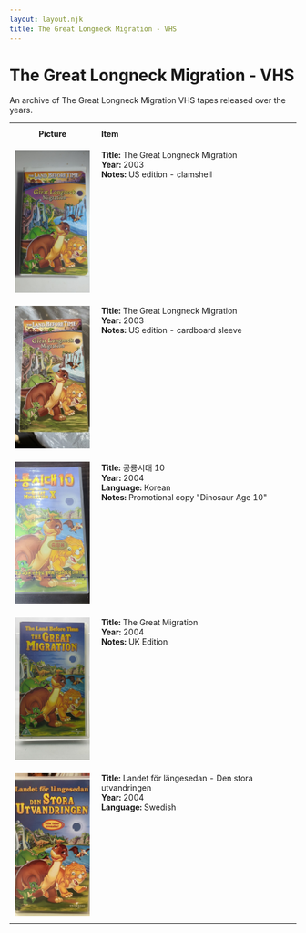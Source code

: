 ```yaml
---
layout: layout.njk
title: The Great Longneck Migration - VHS
---
```


# The Great Longneck Migration - VHS

An archive of The Great Longneck Migration VHS tapes released over the years.

<div class="table-wrapper">
  <table>
  <tr>
    <th style="width:20%; vertical-align:top; padding:10px;">
      <strong>Picture</strong>
    </th>
    <th style="text-align: left; padding:10px;">
      <strong>Item</strong>
    </th>
  </tr>

<tr>
    <td style="width:30%; text-align: center; vertical-align:top; padding:10px;">
      <a href="/images/media/vhs/10/lbt10-US-clamshell.jpg" data-lightbox="books" data-title="The Great Longneck Migration">
        <div class="img-box">
          <img src="/images/media/vhs/10/lbt10-US-clamshell.jpg" alt="The Great Longneck Migration" style="height:250px; object-fit:cover;" />
        </div>
      </a>
    </td>
    <td style="vertical-align:top; padding:10px;">
      <strong>Title:</strong> The Great Longneck Migration<br/>
      <strong>Year:</strong> 2003<br/>
      <strong>Notes:</strong> US edition - clamshell<br/>
    </td>
  </tr>


<tr>
    <td style="width:30%; text-align: center; vertical-align:top; padding:10px;">
      <a href="/images/media/vhs/10/lbt10-US-sleeve.jpg" data-lightbox="books" data-title="The Great Longneck Migration">
        <div class="img-box">
          <img src="/images/media/vhs/10/lbt10-US-sleeve.jpg" alt="The Great Longneck Migration" style="height:250px; object-fit:cover;" />
        </div>
      </a>
    </td>
    <td style="vertical-align:top; padding:10px;">
      <strong>Title:</strong> The Great Longneck Migration<br/>
      <strong>Year:</strong> 2003<br/>
      <strong>Notes:</strong> US edition - cardboard sleeve<br/>
    </td>
  </tr>

  <tr>
    <td style="width:30%; text-align: center; vertical-align:top; padding:10px;">
      <a href="/images/media/vhs/10/lbt10-KO.jpg" data-lightbox="books" data-title="The Great Longneck Migration">
        <div class="img-box">
          <img src="/images/media/vhs/10/lbt10-KO.jpg" alt="The Great Longneck Migration" style="height:250px; object-fit:cover;" />
        </div>
      </a>
    </td>
    <td style="vertical-align:top; padding:10px;">
      <strong>Title:</strong> 공룡시대 10<br/>
      <strong>Year:</strong> 2004<br/>
      <strong>Language:</strong> Korean<br/>
      <strong>Notes:</strong> Promotional copy "Dinosaur Age 10"<br/>
    </td>
  </tr>

<tr>
    <td style="width:30%; text-align: center; vertical-align:top; padding:10px;">
      <a href="/images/media/vhs/10/lbt10-UK-clamshell.jpg" data-lightbox="books" data-title="The Great Migration">
        <div class="img-box">
          <img src="/images/media/vhs/10/lbt10-UK-clamshell.jpg" alt="The Great Migration" style="height:250px; object-fit:cover;" />
        </div>
      </a>
    </td>
    <td style="vertical-align:top; padding:10px;">
      <strong>Title:</strong> The Great Migration<br/>
      <strong>Year:</strong> 2004<br/>
      <strong>Notes:</strong> UK Edition<br/>
    </td>
  </tr>

  <tr>
    <td style="width:30%; text-align: center; vertical-align:top; padding:10px;">
      <a href="/images/media/vhs/10/lbt10-SV.jpg" data-lightbox="books" data-title="Landet för längesedan - Den stora utvandringen">
        <div class="img-box">
          <img src="/images/media/vhs/10/lbt10-SV.jpg" alt="Landet för längesedan - Den stora utvandringen" style="height:250px; object-fit:cover;" />
        </div>
      </a>
    </td>
    <td style="vertical-align:top; padding:10px;">
      <strong>Title:</strong> Landet för längesedan - Den stora utvandringen<br/>
      <strong>Year:</strong> 2004<br/>
      <strong>Language:</strong> Swedish<br/>
    </td>
  </tr>



</table>
</div>